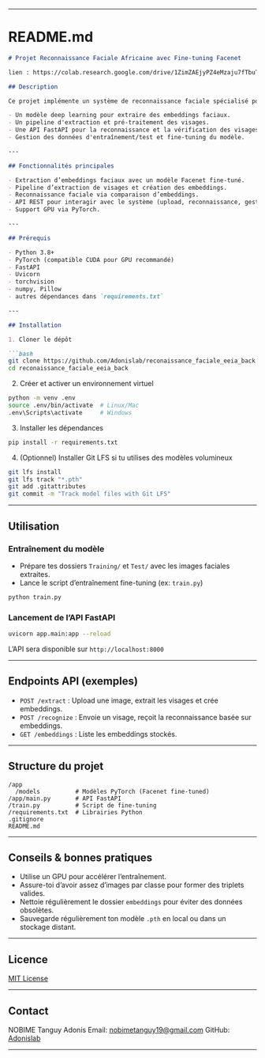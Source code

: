 
---

# README.md

````markdown
# Projet Reconnaissance Faciale Africaine avec Fine-tuning Facenet

lien : https://colab.research.google.com/drive/1ZimZAEjyPZ4eMzaju7fTbuT1GTlGBnyE#scrollTo=f_hUPJtfd6k7

## Description

Ce projet implémente un système de reconnaissance faciale spécialisé pour les visages africains, basé sur un modèle Facenet fine-tuné. Il inclut :

- Un modèle deep learning pour extraire des embeddings faciaux.
- Un pipeline d'extraction et pré-traitement des visages.
- Une API FastAPI pour la reconnaissance et la vérification des visages via embeddings.
- Gestion des données d'entraînement/test et fine-tuning du modèle.

---

## Fonctionnalités principales

- Extraction d’embeddings faciaux avec un modèle Facenet fine-tuné.
- Pipeline d’extraction de visages et création des embeddings.
- Reconnaissance faciale via comparaison d’embeddings.
- API REST pour interagir avec le système (upload, reconnaissance, gestion embeddings).
- Support GPU via PyTorch.

---

## Prérequis

- Python 3.8+
- PyTorch (compatible CUDA pour GPU recommandé)
- FastAPI
- Uvicorn
- torchvision
- numpy, Pillow
- autres dépendances dans `requirements.txt`

---

## Installation

1. Cloner le dépôt

```bash
git clone https://github.com/Adonislab/reconaissance_faciale_eeia_back.git
cd reconaissance_faciale_eeia_back
````

2. Créer et activer un environnement virtuel

```bash
python -m venv .env
source .env/bin/activate  # Linux/Mac
.env\Scripts\activate     # Windows
```

3. Installer les dépendances

```bash
pip install -r requirements.txt
```

4. (Optionnel) Installer Git LFS si tu utilises des modèles volumineux

```bash
git lfs install
git lfs track "*.pth"
git add .gitattributes
git commit -m "Track model files with Git LFS"
```

---

## Utilisation

### Entraînement du modèle

* Prépare tes dossiers `Training/` et `Test/` avec les images faciales extraites.
* Lance le script d’entraînement fine-tuning (ex: `train.py`)

```bash
python train.py
```

### Lancement de l’API FastAPI

```bash
uvicorn app.main:app --reload
```

L’API sera disponible sur `http://localhost:8000`

---

## Endpoints API (exemples)

* `POST /extract` : Upload une image, extrait les visages et crée embeddings.
* `POST /recognize` : Envoie un visage, reçoit la reconnaissance basée sur embeddings.
* `GET /embeddings` : Liste les embeddings stockés.

---

## Structure du projet

```
/app
  /models          # Modèles PyTorch (Facenet fine-tuned)
/app/main.py       # API FastAPI
/train.py          # Script de fine-tuning
/requirements.txt  # Librairies Python
.gitignore
README.md
```

---

## Conseils & bonnes pratiques

* Utilise un GPU pour accélérer l’entraînement.
* Assure-toi d’avoir assez d’images par classe pour former des triplets valides.
* Nettoie régulièrement le dossier `embeddings` pour éviter des données obsolètes.
* Sauvegarde régulièrement ton modèle `.pth` en local ou dans un stockage distant.

---

## Licence

[MIT License](LICENSE)

---

## Contact

NOBIME Tanguy Adonis
Email: [nobimetanguy19@gmail.com](mailto:nobimetanguy19@gmail.com)
GitHub: [Adonislab](https://github.com/Adonislab)

---

```
